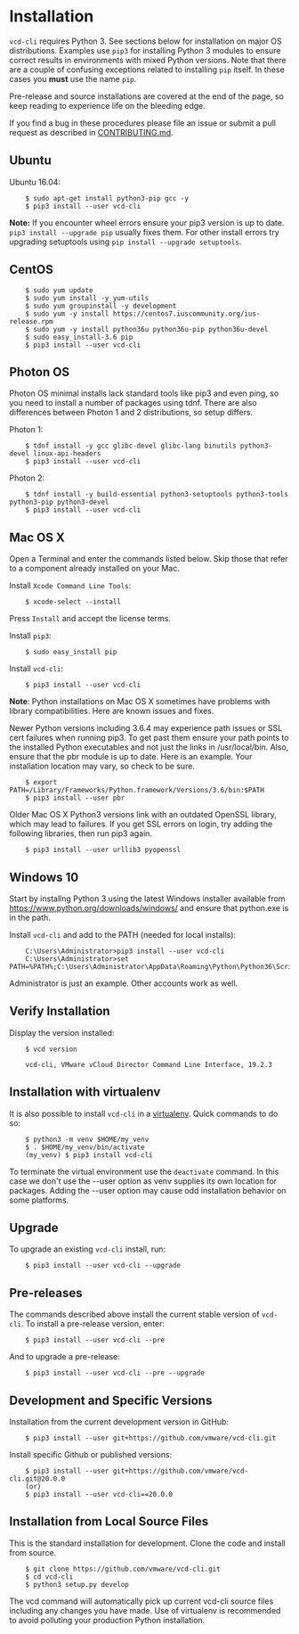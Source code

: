 # Installation 

`vcd-cli` requires Python 3.  See sections below for installation on major
OS distributions. Examples use `pip3` for installing Python 3 modules to
ensure correct results in environments with mixed Python versions. Note
that there are a couple of confusing exceptions related to installing
`pip` itself. In these cases you **must** use the name `pip`.

Pre-release and source installations are covered at the end of the page,
so keep reading to experience life on the bleeding edge.

If you find a bug in these procedures please file an issue or submit
a pull request as described in [CONTRIBUTING.md](../CONTRIBUTING.md).

## Ubuntu

Ubuntu 16.04:
``` shell
    $ sudo apt-get install python3-pip gcc -y
    $ pip3 install --user vcd-cli
```

**Note:** If you encounter wheel errors ensure your pip3 version is
up to date.  ```pip3 install --upgrade pip``` usually fixes them.
For other install errors try upgrading setuptools using ```pip install
--upgrade setuptools```.

## CentOS

```shell
    $ sudo yum update
    $ sudo yum install -y yum-utils
    $ sudo yum groupinstall -y development
    $ sudo yum -y install https://centos7.iuscommunity.org/ius-release.rpm
    $ sudo yum -y install python36u python36u-pip python36u-devel
    $ sudo easy_install-3.6 pip
    $ pip3 install --user vcd-cli
```

## Photon OS 

Photon OS minimal installs lack standard tools like pip3 and even ping,
so you need to install a number of packages using tdnf.  There are also
differences between Photon 1 and 2 distributions, so setup differs.

Photon 1:
``` shell
    $ tdnf install -y gcc glibc-devel glibc-lang binutils python3-devel linux-api-headers
    $ pip3 install --user vcd-cli
```

Photon 2:
``` shell
    $ tdnf install -y build-essential python3-setuptools python3-tools python3-pip python3-devel
    $ pip3 install --user vcd-cli
```

## Mac OS X

Open a Terminal and enter the commands listed below.  Skip those that
refer to a component already installed on your Mac. 

Install `Xcode Command Line Tools`:
``` shell
    $ xcode-select --install
```
Press `Install` and accept the license terms.

Install `pip3`:
``` shell
    $ sudo easy_install pip
```
Install `vcd-cli`:
``` shell
    $ pip3 install --user vcd-cli
```

**Note**: Python installations on Mac OS X sometimes have problems with
library compatibilities.  Here are known issues and fixes.

Newer Python versions including 3.6.4 may experience path issues or SSL
cert failures when running pip3.  To get past them ensure your path
points to the installed Python executables and not just the links in
/usr/local/bin. Also, ensure that the pbr module is up to date.  Here is
an example.  Your installation location may vary, so check to be sure.
``` shell
    $ export PATH=/Library/Frameworks/Python.framework/Versions/3.6/bin:$PATH
    $ pip3 install --user pbr
```

Older Mac OS X Python3 versions link with an outdated OpenSSL
library, which may lead to failures.  If you get SSL errors on login,
try adding the following libraries, then run pip3 again.
``` shell
    $ pip3 install --user urllib3 pyopenssl
```

## Windows 10

Start by installng Python 3 using the latest Windows installer available from 
https://www.python.org/downloads/windows/ and ensure that python.exe is in 
the path.  

Install `vcd-cli` and add to the PATH (needed for local installs):
``` shell
    C:\Users\Administrator>pip3 install --user vcd-cli
    C:\Users\Administrator>set PATH=%PATH%;C:\Users\Administrator\AppData\Roaming\Python\Python36\Scripts
```

Administrator is just an example.  Other accounts work as well. 

## Verify Installation

Display the version installed:
``` shell
    $ vcd version

    vcd-cli, VMware vCloud Director Command Line Interface, 19.2.3
```

## Installation with virtualenv

It is also possible to install `vcd-cli` in a [virtualenv](https://docs.python.org/3/library/venv.html).  Quick commands to do so:
``` shell
    $ python3 -m venv $HOME/my_venv
    $ . $HOME/my_venv/bin/activate
    (my_venv) $ pip3 install vcd-cli
```
To terminate the virtual environment use the `deactivate` command. In
this case we don't use the --user option as venv supplies its own location
for packages.  Adding the --user option may cause odd installation behavior on
some platforms.

## Upgrade

To upgrade an existing `vcd-cli` install, run:

``` shell
    $ pip3 install --user vcd-cli --upgrade
```

## Pre-releases

The commands described above install the current stable version of `vcd-cli`. 
To install a pre-release version, enter:

``` shell
    $ pip3 install --user vcd-cli --pre
```

And to upgrade a pre-release:

``` shell
    $ pip3 install --user vcd-cli --pre --upgrade
```

## Development and Specific Versions

Installation from the current development version in GitHub:

``` shell
    $ pip3 install --user git+https://github.com/vmware/vcd-cli.git
```

Install specific Github or published versions:

``` shell
    $ pip3 install --user git+https://github.com/vmware/vcd-cli.git@20.0.0
    (or)
    $ pip3 install --user vcd-cli==20.0.0
```

## Installation from Local Source Files

This is the standard installation for development.  Clone the code and
install from source.
``` shell
    $ git clone https://github.com/vmware/vcd-cli.git
    $ cd vcd-cli
    $ python3 setup.py develop
```
The vcd command will automatically pick up current vcd-cli source files
including any changes you have made.  Use of virtualenv is recommended to 
avoid polluting your production Python installation. 
